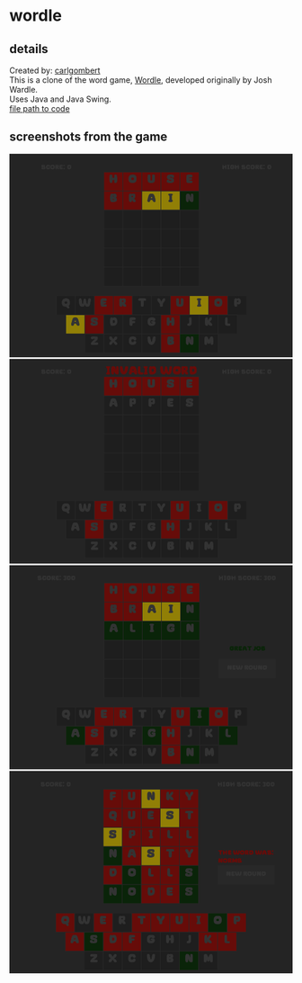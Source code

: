 # wordle
## details
Created by: [carlgombert](https://github.com/carlgombert)  
This is a clone of the word game, [Wordle](https://en.wikipedia.org/wiki/Wordle), developed originally by Josh Wardle.    
Uses Java and Java Swing.  
[file path to code](wordle/tree/main/WORDLE/src/com/sandbox/main)

## screenshots from the game
![This is an image](https://github.com/carlgombert/wordle/blob/main/SCREENSHOTS/ScreenShot1.png)
![This is an image](https://github.com/carlgombert/wordle/blob/main/SCREENSHOTS/ScreenShot2.png)
![This is an image](https://github.com/carlgombert/wordle/blob/main/SCREENSHOTS/ScreenShot3.png)
![This is an image](https://github.com/carlgombert/wordle/blob/main/SCREENSHOTS/ScreenShot4.png)
